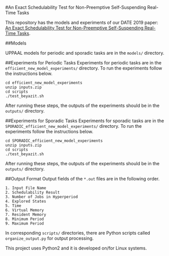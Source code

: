 #An Exact Schedulability Test for Non-Preemptive Self-Suspending Real-Time Tasks

This repository has the models and experiments of our DATE 2019 paper: [An Exact Schedulability Test for Non-Preemptive Self-Suspending Real-Time Tasks](https://people.mpi-sws.org/~bbb/papers/pdf/date19.pdf).

##Models

UPPAAL models for periodic and sporadic tasks are in the `models/` directory.

##Experiments for Periodic Tasks
Experiments for periodic tasks are in the `efficient_new_model_experiments/` directory. To run the experiments follow the instructions below.

	cd efficient_new_model_experiments
	unzip inputs.zip
	cd scripts
	./test_beyazit.sh

After running these steps, the outputs of the experiments should be in the `outputs/` directory.


##Experiments for Sporadic Tasks
Experiments for sporadic tasks are in the `SPORADIC_efficient_new_model_experiments/` directory. To run the experiments follow the instructions below.

	cd SPORADIC_efficient_new_model_experiments
	unzip inputs.zip
	cd scripts
	./test_beyazit.sh
	
After running these steps, the outputs of the experiments should be in the `outputs/` directory.



##Output Format
Output fields of the `*.out` files are in the following order.

	1. Input File Name
	2. Schedulability Result
	3. Number of Jobs in Hyperperiod
	4. Explored States
	5. Time
	6. Virtual Memory
	7. Resident Memory
	8. Minimum Period
	9. Maximum Period
	
In corresponding `scripts/` directories, there are Python scripts called `organize_output.py` for output processing.

This project uses Python2 and it is developed on/for Linux systems.